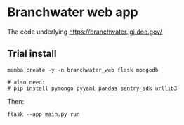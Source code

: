 # Branchwater web app

The code underlying https://branchwater.jgi.doe.gov/

## Trial install

```
mamba create -y -n branchwater_web flask mongodb

# also need:
# pip install pymongo pyyaml pandas sentry_sdk urllib3
```

Then:
```
flask --app main.py run
```

